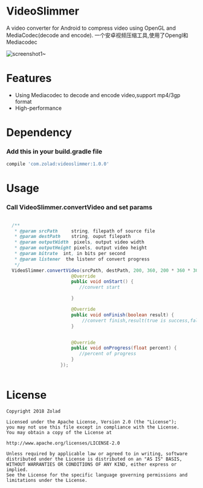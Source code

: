 VideoSlimmer
==============
A video converter for Android to compress video using OpenGL and MediaCodec(decode and encode). 一个安卓视频压缩工具,使用了Opengl和Mediacodec

![screenshot1~](https://raw.github.com/zolad/VideoSlimmer/master/screenshot/screenshot_1.gif)

Features
==============
- Using Mediacodec to decode and encode video,support mp4/3gp format
- High-performance


Dependency
==============
### Add this in your build.gradle file 
```gradle
compile 'com.zolad:videoslimmer:1.0.0'
```

Usage
==============
### Call VideoSlimmer.convertVideo and set params


```java

  /**
   * @param srcPath     string, filepath of source file
   * @param destPath    string, ouput filepath
   * @param outputWidth  pixels, output video width
   * @param outputHeight pixels, output video height
   * @param bitrate  int, in bits per second
   * @param listener  the listenr of convert progress
   */
  VideoSlimmer.convertVideo(srcPath, destPath, 200, 360, 200 * 360 * 30, new VideoSlimmer.ProgressListener() {
                        @Override
                        public void onStart() {
                           //convert start

                        }

                        @Override
                        public void onFinish(boolean result) {
                            //convert finish,result(true is success,false is fail)
                        }


                        @Override
                        public void onProgress(float percent) {
                           //percent of progress
                        }
                    });
        
```


License
==============

    Copyright 2018 Zolad

    Licensed under the Apache License, Version 2.0 (the "License");
    you may not use this file except in compliance with the License.
    You may obtain a copy of the License at

    http://www.apache.org/licenses/LICENSE-2.0

    Unless required by applicable law or agreed to in writing, software
    distributed under the License is distributed on an "AS IS" BASIS,
    WITHOUT WARRANTIES OR CONDITIONS OF ANY KIND, either express or implied.
    See the License for the specific language governing permissions and
    limitations under the License.
